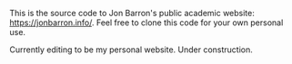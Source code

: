 This is the source code to Jon Barron's public academic website: https://jonbarron.info/. Feel free to clone this code for your own personal use.

Currently editing to be my personal website. Under construction.
